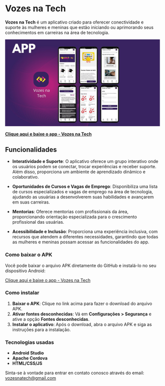 # Vozes na Tech

**Vozes na Tech** é um aplicativo criado para oferecer conectividade e suporte às mulheres e meninas que estão iniciando ou aprimorando seus conhecimentos em carreiras na área de tecnologia.


![Telas reais do app ](img-app.jpg) 


**[Clique aqui e baixe o app - Vozes na Tech](https://github.com/meir3manu/App-Vozesnatech/raw/master/Vozes-na-Tech.apk)**






## Funcionalidades

- **Interatividade e Suporte**: O aplicativo oferece um grupo interativo onde os usuários podem se conectar, trocar experiências e receber suporte. Além disso, proporciona um ambiente de aprendizado dinâmico e colaborativo.

- **Oportunidades de Cursos e Vagas de Emprego**: Disponibiliza uma lista de cursos especializados e vagas de emprego na área de tecnologia, ajudando as usuárias a desenvolverem suas habilidades e avançarem em suas carreiras.

- **Mentorias**: Oferece mentorias com profissionais da área, proporcionando orientação especializada para o crescimento profissional das usuárias.

- **Acessibilidade e Inclusão**: Proporciona uma experiência inclusiva, com recursos que atendem a diferentes necessidades, garantindo que todas as mulheres e meninas possam acessar as funcionalidades do app.

### Como baixar o APK

Você pode baixar o arquivo APK diretamente do GitHub e instalá-lo no seu dispositivo Android:

[Clique aqui e baixe o app - Vozes na Tech](https://github.com/meir3manu/App-Vozesnatech/raw/master/Vozes-na-Tech.apk)


### Como instalar

1. **Baixar o APK**: Clique no link acima para fazer o download do arquivo APK.
2. **Ativar fontes desconhecidas**: Vá em **Configurações > Segurança** e ative a opção **Fontes desconhecidas**.
3. **Instalar o aplicativo**: Após o download, abra o arquivo APK e siga as instruções para a instalação.

### Tecnologias usadas

- **Android Studio**
- **Apache Cordova**
- **HTML/CSS/JS**

Sinta-se à vontade para entrar en contato conosco através do email: vozesnatech@gmail.com

